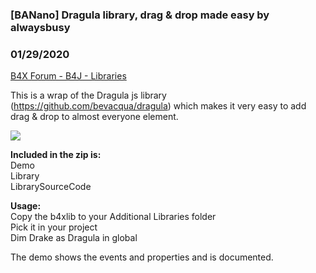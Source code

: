 ### [BANano] Dragula library, drag & drop made easy by alwaysbusy
### 01/29/2020
[B4X Forum - B4J - Libraries](https://www.b4x.com/android/forum/threads/113457/)

This is a wrap of the Dragula js library (<https://github.com/bevacqua/dragula>) which makes it very easy to add drag & drop to almost everyone element.  
  
![](https://www.b4x.com/android/forum/attachments/87958)  
  
**Included in the zip is:**  
Demo  
Library  
LibrarySourceCode  
  
**Usage:**  
Copy the b4xlib to your Additional Libraries folder  
Pick it in your project  
Dim Drake as Dragula in global  
  
The demo shows the events and properties and is documented.